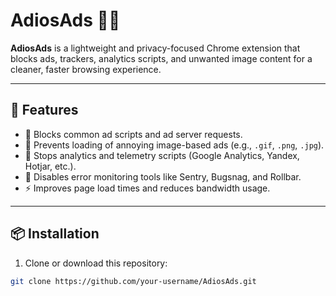 # AdiosAds 🚫📢

**AdiosAds** is a lightweight and privacy-focused Chrome extension that blocks ads, trackers, analytics scripts, and unwanted image content for a cleaner, faster browsing experience.

---

## 🌟 Features

- 🚫 Blocks common ad scripts and ad server requests.
- 🧹 Prevents loading of annoying image-based ads (e.g., `.gif`, `.png`, `.jpg`).
- 🔕 Stops analytics and telemetry scripts (Google Analytics, Yandex, Hotjar, etc.).
- 🧪 Disables error monitoring tools like Sentry, Bugsnag, and Rollbar.
- ⚡ Improves page load times and reduces bandwidth usage.

---

## 📦 Installation

1. Clone or download this repository:

```bash
git clone https://github.com/your-username/AdiosAds.git
